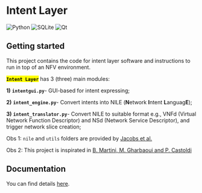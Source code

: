 # Intent Layer

![Python](https://img.shields.io/badge/python-3670A0?style=plastic&logo=python&logoColor=ffdd54)
![SQLite](https://img.shields.io/badge/sqlite-%2307405e.svg?style=plastic&logo=sqlite&logoColor=white)
![Qt](https://img.shields.io/badge/Qt-%23217346.svg?style=plastic&logo=Qt&logoColor=white)

## Getting started

This project contains the code
for intent layer software and instructions to run in top of
an NFV environment.

<mark>**`Intent Layer`**</mark> has 3 (three) main modules:

**1)** **`intentgui.py`**- GUI-based for intent expressing;

**2)** **`intent_engine.py`**- Convert intents into NILE (**N**etwork **I**ntent **L**anguag**E**);

**3)** **`intent_translator.py`**- Convert NILE to suitable format e.g., VNFd (Virtual Network Function Descriptor) and NSd (Network Service Descriptor), and trigger network slice creation;

Obs 1: `nile` and `utils` folders are provided by [Jacobs et al.](https://github.com/lumichatbot/webhook)

Obs 2: This project is inspirated in [B. Martini, M. Gharbaoui and P. Castoldi](https://dl.acm.org/doi/abs/10.1016/j.future.2022.12.033)


## Documentation
You can find details [here](https://github.com/mariotlemes/intent_layer/wiki).
